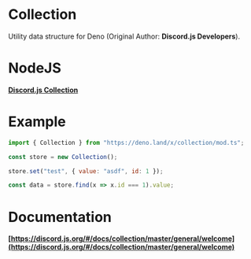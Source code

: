 # Collection
Utility data structure for Deno (Original Author: **Discord.js Developers**).

# NodeJS
**[Discord.js Collection](https://github.com/discordjs/collection)**

# Example

```js
import { Collection } from "https://deno.land/x/collection/mod.ts";

const store = new Collection();

store.set("test", { value: "asdf", id: 1 });

const data = store.find(x => x.id === 1).value;
```

# Documentation
**[https://discord.js.org/#/docs/collection/master/general/welcome](https://discord.js.org/#/docs/collection/master/general/welcome)**
